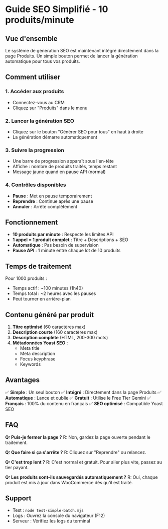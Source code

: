 # Guide SEO Simplifié - 10 produits/minute

## Vue d'ensemble

Le système de génération SEO est maintenant intégré directement dans la page Produits. Un simple bouton permet de lancer la génération automatique pour tous vos produits.

## Comment utiliser

### 1. Accéder aux produits
- Connectez-vous au CRM
- Cliquez sur "Produits" dans le menu

### 2. Lancer la génération SEO
- Cliquez sur le bouton "Générer SEO pour tous" en haut à droite
- La génération démarre automatiquement

### 3. Suivre la progression
- Une barre de progression apparaît sous l'en-tête
- Affiche : nombre de produits traités, temps restant
- Message jaune quand en pause API (normal)

### 4. Contrôles disponibles
- **Pause** : Met en pause temporairement
- **Reprendre** : Continue après une pause
- **Annuler** : Arrête complètement

## Fonctionnement

- **10 produits par minute** : Respecte les limites API
- **1 appel = 1 produit complet** : Titre + Descriptions + SEO
- **Automatique** : Pas besoin de supervision
- **Pause API** : 1 minute entre chaque lot de 10 produits

## Temps de traitement

Pour 1000 produits :
- Temps actif : ~100 minutes (1h40)
- Temps total : ~2 heures avec les pauses
- Peut tourner en arrière-plan

## Contenu généré par produit

1. **Titre optimisé** (60 caractères max)
2. **Description courte** (160 caractères max)
3. **Description complète** (HTML, 200-300 mots)
4. **Métadonnées Yoast SEO** :
   - Meta title
   - Meta description
   - Focus keyphrase
   - Keywords

## Avantages

✅ **Simple** : Un seul bouton
✅ **Intégré** : Directement dans la page Produits
✅ **Automatique** : Lance et oublie
✅ **Gratuit** : Utilise le Free Tier Gemini
✅ **Français** : 100% du contenu en français
✅ **SEO optimisé** : Compatible Yoast SEO

## FAQ

**Q: Puis-je fermer la page ?**
R: Non, gardez la page ouverte pendant le traitement.

**Q: Que faire si ça s'arrête ?**
R: Cliquez sur "Reprendre" ou relancez.

**Q: C'est trop lent ?**
R: C'est normal et gratuit. Pour aller plus vite, passez au tier payant.

**Q: Les produits sont-ils sauvegardés automatiquement ?**
R: Oui, chaque produit est mis à jour dans WooCommerce dès qu'il est traité.

## Support

- Test : `node test-simple-batch.mjs`
- Logs : Ouvrez la console du navigateur (F12)
- Serveur : Vérifiez les logs du terminal